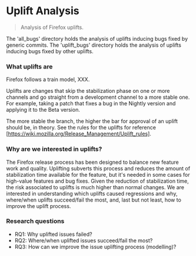 # Uplift Analysis
> Analysis of Firefox uplifts.

The 'all_bugs' directory holds the analysis of uplifts inducing bugs fixed by generic commits.
The 'uplift_bugs' directory holds the analysis of uplifts inducing bugs fixed by other uplifts.

### What uplifts are ###

Firefox follows a train model, XXX.

Uplifts are changes that skip the stabilization phase on one or more channels and go straight from a development channel to a more stable one. For example, taking a patch that fixes a bug in the Nightly version and applying it to the Beta version.

The more stable the branch, the higher the bar for approval of an uplift should be, in theory. See the rules for the uplifts for reference [https://wiki.mozilla.org/Release_Management/Uplift_rules].

### Why are we interested in uplifts? ###

The Firefox release process has been designed to balance new feature work and quality. Uplifting subverts this process and reduces the amount of stabilization time available for the feature, but it's needed in some cases for high-value features and bug fixes.
Given the reduction of stabilization time, the risk associated to uplifts is much higher than normal changes.
We are interested in understanding which uplifts caused regressions and why, where/when uplifts succeed/fail the most, and, last but not least, how to improve the uplift process.

### Research questions ###
- RQ1: Why uplifted issues failed?
- RQ2: Where/when uplifted issues succeed/fail the most?
- RQ3: How can we improve the issue uplifting process (modelling)?
